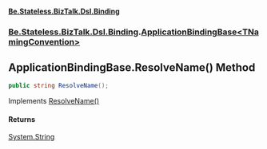 #### [Be.Stateless.BizTalk.Dsl.Binding](README.md 'README')
### [Be.Stateless.BizTalk.Dsl.Binding](Be.Stateless.BizTalk.Dsl.Binding.md 'Be.Stateless.BizTalk.Dsl.Binding').[ApplicationBindingBase&lt;TNamingConvention&gt;](ApplicationBindingBase_TNamingConvention_.md 'Be.Stateless.BizTalk.Dsl.Binding.ApplicationBindingBase<TNamingConvention>')

## ApplicationBindingBase<TNamingConvention>.ResolveName() Method

```csharp
public string ResolveName();
```

Implements [ResolveName()](ISupportNameResolution.ResolveName().md 'Be.Stateless.BizTalk.Dsl.Binding.Convention.ISupportNameResolution.ResolveName()')

#### Returns
[System.String](https://docs.microsoft.com/en-us/dotnet/api/System.String 'System.String')